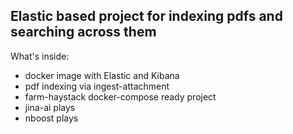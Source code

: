 ## Elastic based project for indexing pdfs and searching across them

What's inside:
- docker image with Elastic and Kibana
- pdf indexing via ingest-attachment
- farm-haystack docker-compose ready project
- jina-ai plays
- nboost plays
